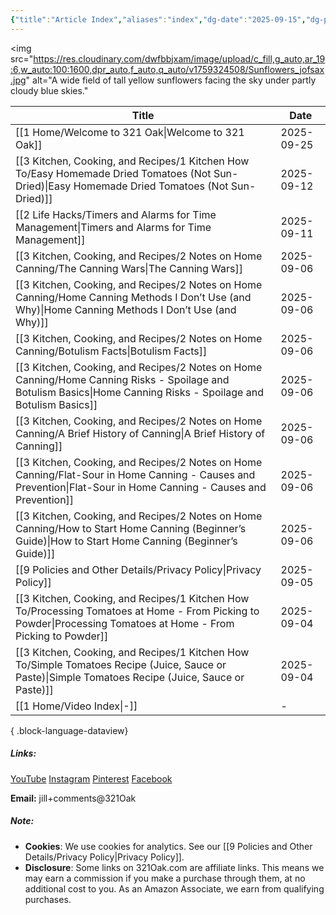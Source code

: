 ```yaml
---
{"title":"Article Index","aliases":"index","dg-date":"2025-09-15","dg-publish":true,"dg-home":false,"dg-position":2,"weight":2,"dg-metatags":{"description":"321 Oak Site Index","og:title":"321 Oak Site Index","og:description":"321 Oak Site Index","og:image":"https://res.cloudinary.com/dwfbbjxam/image/upload/c_fill,g_auto,ar_19:6,w_auto:100:1600,dpr_auto,f_auto,q_auto/v1759324508/Sunflowers_jofsax.jpg"},"permalink":"/1-home/article-index/","metatags":{"description":"321 Oak Site Index","og:title":"321 Oak Site Index","og:description":"321 Oak Site Index","og:image":"https://res.cloudinary.com/dwfbbjxam/image/upload/c_fill,g_auto,ar_19:6,w_auto:100:1600,dpr_auto,f_auto,q_auto/v1759324508/Sunflowers_jofsax.jpg"},"dgPassFrontmatter":true}
---
```



<img
src="https://res.cloudinary.com/dwfbbjxam/image/upload/c_fill,g_auto,ar_19:6,w_auto:100:1600,dpr_auto,f_auto,q_auto/v1759324508/Sunflowers_jofsax.jpg" alt="A wide field of tall yellow sunflowers facing the sky under partly cloudy blue skies."
>


| Title                                                                                                                                                               | Date       |
| ------------------------------------------------------------------------------------------------------------------------------------------------------------------- | ---------- |
| [[1 Home/Welcome to 321 Oak\|Welcome to 321 Oak]]                                                                                                                | 2025-09-25 |
| [[3 Kitchen, Cooking, and Recipes/1 Kitchen How To/Easy Homemade Dried Tomatoes (Not Sun-Dried)\|Easy Homemade Dried Tomatoes (Not Sun-Dried)]]                  | 2025-09-12 |
| [[2 Life Hacks/Timers and Alarms for Time Management\|Timers and Alarms for Time Management]]                                                                    | 2025-09-11 |
| [[3 Kitchen, Cooking, and Recipes/2 Notes on Home Canning/The Canning Wars\|The Canning Wars]]                                                                   | 2025-09-06 |
| [[3 Kitchen, Cooking, and Recipes/2 Notes on Home Canning/Home Canning Methods I Don’t Use (and Why)\|Home Canning Methods I Don’t Use (and Why)]]               | 2025-09-06 |
| [[3 Kitchen, Cooking, and Recipes/2 Notes on Home Canning/Botulism Facts\|Botulism Facts]]                                                                       | 2025-09-06 |
| [[3 Kitchen, Cooking, and Recipes/2 Notes on Home Canning/Home Canning Risks - Spoilage and Botulism Basics\|Home Canning Risks - Spoilage and Botulism Basics]] | 2025-09-06 |
| [[3 Kitchen, Cooking, and Recipes/2 Notes on Home Canning/A Brief History of Canning\|A Brief History of Canning]]                                               | 2025-09-06 |
| [[3 Kitchen, Cooking, and Recipes/2 Notes on Home Canning/Flat-Sour in Home Canning - Causes and Prevention\|Flat-Sour in Home Canning - Causes and Prevention]] | 2025-09-06 |
| [[3 Kitchen, Cooking, and Recipes/2 Notes on Home Canning/How to Start Home Canning (Beginner’s Guide)\|How to Start Home Canning (Beginner’s Guide)]]           | 2025-09-06 |
| [[9 Policies and Other Details/Privacy Policy\|Privacy Policy]]                                                                                                  | 2025-09-05 |
| [[3 Kitchen, Cooking, and Recipes/1 Kitchen How To/Processing Tomatoes at Home - From Picking to Powder\|Processing Tomatoes at Home - From Picking to Powder]]  | 2025-09-04 |
| [[3 Kitchen, Cooking, and Recipes/1 Kitchen How To/Simple Tomatoes Recipe (Juice, Sauce or Paste)\|Simple Tomatoes Recipe (Juice, Sauce or Paste)]]              | 2025-09-04 |
| [[1 Home/Video Index\|\-]]                                                                                                                                       | \-         |

{ .block-language-dataview}


##### Links:
[YouTube](https://www.youtube.com/@Jill.321Oak)
[Instagram](https://www.instagram.com/jill_321oak/)
[Pinterest](https://www.pinterest.com/Jill_321Oak/)
[Facebook](https://www.facebook.com/321Oak)

**Email:** jill+comments@321Oak

##### Note:
- **Cookies**: We use cookies for analytics. See our [[9 Policies and Other Details/Privacy Policy\|Privacy Policy]].
- **Disclosure**: Some links on 321Oak.com are affiliate links. This means we may earn a commission if you make a purchase through them, at no additional cost to you. As an Amazon Associate, we earn from qualifying purchases.